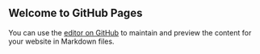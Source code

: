 ## Welcome to GitHub Pages

You can use the [editor on GitHub](https://github.com/jasonmhwu/jasonmhwu.github.io/edit/master/README.md) to maintain and preview the content for your website in Markdown files.

